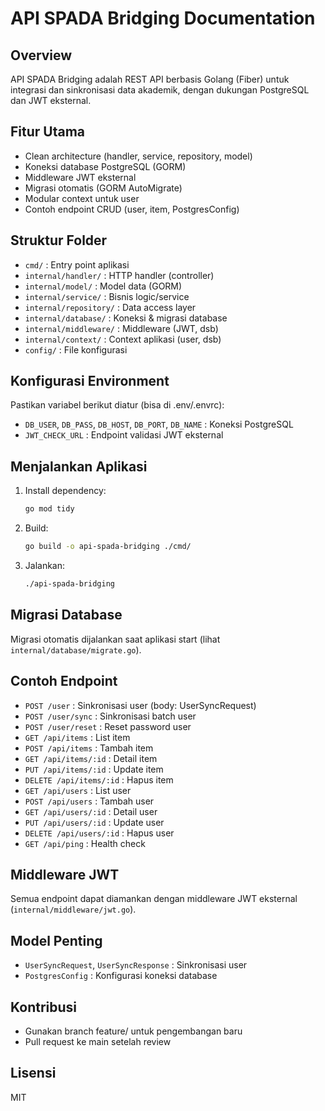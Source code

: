 # API SPADA Bridging Documentation

## Overview
API SPADA Bridging adalah REST API berbasis Golang (Fiber) untuk integrasi dan sinkronisasi data akademik, dengan dukungan PostgreSQL dan JWT eksternal.

## Fitur Utama
- Clean architecture (handler, service, repository, model)
- Koneksi database PostgreSQL (GORM)
- Middleware JWT eksternal
- Migrasi otomatis (GORM AutoMigrate)
- Modular context untuk user
- Contoh endpoint CRUD (user, item, PostgresConfig)

## Struktur Folder
- `cmd/` : Entry point aplikasi
- `internal/handler/` : HTTP handler (controller)
- `internal/model/` : Model data (GORM)
- `internal/service/` : Bisnis logic/service
- `internal/repository/` : Data access layer
- `internal/database/` : Koneksi & migrasi database
- `internal/middleware/` : Middleware (JWT, dsb)
- `internal/context/` : Context aplikasi (user, dsb)
- `config/` : File konfigurasi

## Konfigurasi Environment
Pastikan variabel berikut diatur (bisa di .env/.envrc):
- `DB_USER`, `DB_PASS`, `DB_HOST`, `DB_PORT`, `DB_NAME` : Koneksi PostgreSQL
- `JWT_CHECK_URL` : Endpoint validasi JWT eksternal

## Menjalankan Aplikasi
1. Install dependency:
   ```sh
   go mod tidy
   ```
2. Build:
   ```sh
   go build -o api-spada-bridging ./cmd/
   ```
3. Jalankan:
   ```sh
   ./api-spada-bridging
   ```

## Migrasi Database
Migrasi otomatis dijalankan saat aplikasi start (lihat `internal/database/migrate.go`).

## Contoh Endpoint
- `POST /user` : Sinkronisasi user (body: UserSyncRequest)
- `POST /user/sync` : Sinkronisasi batch user
- `POST /user/reset` : Reset password user
- `GET /api/items` : List item
- `POST /api/items` : Tambah item
- `GET /api/items/:id` : Detail item
- `PUT /api/items/:id` : Update item
- `DELETE /api/items/:id` : Hapus item
- `GET /api/users` : List user
- `POST /api/users` : Tambah user
- `GET /api/users/:id` : Detail user
- `PUT /api/users/:id` : Update user
- `DELETE /api/users/:id` : Hapus user
- `GET /api/ping` : Health check

## Middleware JWT
Semua endpoint dapat diamankan dengan middleware JWT eksternal (`internal/middleware/jwt.go`).

## Model Penting
- `UserSyncRequest`, `UserSyncResponse` : Sinkronisasi user
- `PostgresConfig` : Konfigurasi koneksi database

## Kontribusi
- Gunakan branch feature/ untuk pengembangan baru
- Pull request ke main setelah review

## Lisensi
MIT
